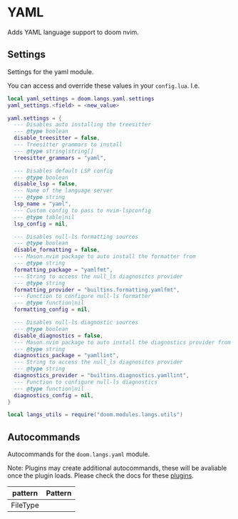 # YAML

Adds YAML language support to doom nvim.


## Settings

Settings for the yaml module.

You can access and override these values in your `config.lua`. I.e.
```lua
local yaml_settings = doom.langs.yaml.settings
yaml_settings.<field> = <new_value>
```
```lua
yaml.settings = {
  --- Disables auto installing the treesitter
  --- @type boolean
  disable_treesitter = false,
  --- Treesitter grammars to install
  --- @type string|string[]
  treesitter_grammars = "yaml",

  --- Disables default LSP config
  --- @type boolean
  disable_lsp = false,
  --- Name of the language server
  --- @type string
  lsp_name = "yaml",
  --- Custom config to pass to nvim-lspconfig
  --- @type table|nil
  lsp_config = nil,

  --- Disables null-ls formatting sources
  --- @type boolean
  disable_formatting = false,
  --- Mason.nvim package to auto install the formatter from
  --- @type string
  formatting_package = "yamlfmt",
  --- String to access the null_ls diagnositcs provider
  --- @type string
  formatting_provider = "builtins.formatting.yamlfmt",
  --- Function to configure null-ls formatter
  --- @type function|nil
  formatting_config = nil,

  --- Disables null-ls diagnostic sources
  --- @type boolean
  disable_diagnostics = false,
  --- Mason.nvim package to auto install the diagnostics provider from
  --- @type string
  diagnostics_package = "yamllint",
  --- String to access the null_ls diagnositcs provider
  --- @type string
  diagnostics_provider = "builtins.diagnostics.yamllint",
  --- Function to configure null-ls diagnostics
  --- @type function|nil
  diagnostics_config = nil,
}

local langs_utils = require("doom.modules.langs.utils")
```

## Autocommands

Autocommands for the `doom.langs.yaml` module.

Note: Plugins may create additional autocommands, these will be avaliable once
the plugin loads.  Please check the docs for these [plugins](#plugins-packages).

|  pattern | Pattern |
| -------- | ------- |
| FileType |
